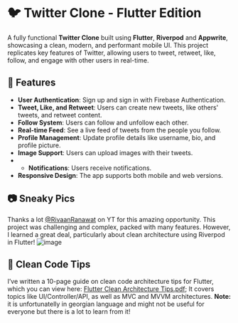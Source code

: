 # 🐦 Twitter Clone - Flutter Edition

A fully functional **Twitter Clone** built using **Flutter**, **Riverpod** and **Appwrite**, showcasing a clean, modern, and performant mobile UI. This project replicates key features of Twitter, allowing users to tweet, retweet, like, follow, and engage with other users in real-time.


## 📱 Features
- **User Authentication**: Sign up and sign in with Firebase Authentication.
- **Tweet, Like, and Retweet**: Users can create new tweets, like others' tweets, and retweet content.
- **Follow System**: Users can follow and unfollow each other.
- **Real-time Feed**: See a live feed of tweets from the people you follow.
- **Profile Management**: Update profile details like username, bio, and profile picture.
- **Image Support**: Users can upload images with their tweets.
- - **Notifications**: Users receive notifications.
- **Responsive Design**: The app supports both mobile and web versions.


## 📷 Sneaky Pics
Thanks a lot  [@RivaanRanawat](https://www.youtube.com/@RivaanRanawat) on YT for this amazing opportunity. This project was challenging and complex, packed with many features. However, I learned a great deal, particularly about clean architecture using Riverpod in Flutter!
![image](https://github.com/user-attachments/assets/3b8ff546-8e7c-4849-a2af-40226cc9c8e3)


## 📝 Clean Code Tips
I’ve written a 10-page guide on clean code architecture tips for Flutter, which you can view here: [Flutter Clean Architecture Tips.pdf](https://github.com/user-attachments/files/17265850/Flutter.Clean.Architecture.Tips.pdf); It covers topics like UI/Controller/API, as well as MVC and MVVM architectures. **Note:** it is unfortunatelly in georgian language and might not be useful for everyone but there is a lot to learn from it! 

